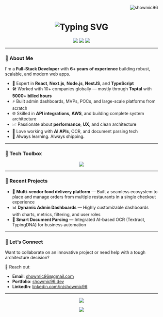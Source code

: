 <!-- GitHub Profile README for Sifat Rabbi -->

<!-- Visitor badge -->
<p align="right">
  <img src="https://komarev.com/ghpvc/?username=showmic96&label=Profile%20views&color=0e75b6&style=flat" alt="showmic96" />
</p>

<!-- Intro with typing animation -->
<h1 align="center">
  <img src="https://readme-typing-svg.demolab.com?font=Fira+Code&duration=3000&pause=1000&center=true&vCenter=true&width=435&lines=Hi+%F0%9F%91%8B%2C+I'm+Sifat+Rabbi!;Full-Stack+Web+Developer;Toptal+Top+Talent;Lifelong+Tech+Learner" alt="Typing SVG" />
</h1>

<p align="center">
  <a href="https://showmic96.dev" target="_blank"><img src="https://img.shields.io/badge/🌐 Portfolio-blueviolet?style=for-the-badge" /></a>
  <a href="https://www.linkedin.com/in/showmic96/" target="_blank"><img src="https://img.shields.io/badge/🔗 LinkedIn-blue?style=for-the-badge&logo=linkedin" /></a>
  <a href="mailto:showmic96@gmail.com"><img src="https://img.shields.io/badge/📬 Email-grey?style=for-the-badge" /></a>
</p>

---

### 🚀 About Me

I'm a **Full-Stack Developer** with **6+ years of experience** building robust, scalable, and modern web apps.

- 🧠 Expert in **React**, **Next.js**, **Node.js**, **NestJS**, and **TypeScript**
- 🛠 Worked with 10+ companies globally — mostly through **Toptal** with **5000+ billed hours**
- ⚡ Built admin dashboards, MVPs, POCs, and large-scale platforms from scratch
- 🌐 Skilled in **API integrations**, **AWS**, and building complete system architecture
- 📈 Passionate about **performance**, **UX**, and clean architecture
- 🤖 Love working with **AI APIs**, OCR, and document parsing tech
- 🎯 Always learning. Always shipping.

---

### 💼 Tech Toolbox

<p align="center">
  <img src="https://skillicons.dev/icons?i=ts,js,react,next,nodejs,nestjs,prisma,postgres,mysql,mongodb,aws,docker,tailwind,graphql,figma,vercel,git,github,linux" />
</p>

---

### 🔧 Recent Projects

- 🚀 **Multi-vendor food delivery platform** — Built a seamless ecosystem to place and manage orders from multiple restaurants in a single checkout experience
- 📊 **Dynamic Admin Dashboards** — Highly customizable dashboards with charts, metrics, filtering, and user roles
- 🤖 **Smart Document Parsing** — Integrated AI-based OCR (Textract, TypingDNA) for business automation

---

### 📣 Let’s Connect

Want to collaborate on an innovative project or need help with a tough architecture decision?

📩 Reach out:
- **Email**: [showmic96@gmail.com](mailto:showmic96@gmail.com)
- **Portfolio**: [showmic96.dev](https://showmic96.dev)
- **LinkedIn**: [linkedin.com/in/showmic96](https://www.linkedin.com/in/showmic96)

---

<p align="center">
  <img src="https://quotes-github-readme.vercel.app/api?type=horizontal&theme=radical" />
</p>

<p align="center">
  <img src="https://capsule-render.vercel.app/api?type=waving&color=gradient&height=100&section=footer" />
</p>
